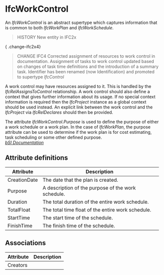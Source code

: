 IfcWorkControl
==============
An _IfcWorkControl_ is an abstract supertype which captures information that
is common to both _IfcWorkPlan_ and _IfcWorkSchedule_.  
  
> HISTORY  New entity in IFC2x  
  
{ .change-ifc2x4}  
> CHANGE IFC4  Corrected assignment of resources to work control in
> documentation. Assignment of tasks to work control updated based on changes
> of task time definitions and the introduction of a summary task. Identifier
> has been renamed (now Identification) and promoted to supertype _IfcControl_  
  
A work control may have resources assigned to it. This is handled by the
_IfcRelAssignsToControl_ relationship. A work control should also define a
context that gives further information about its usage. If no special context
information is required then the _IfcProject_ instance as a global context
should be used instead. An explicit link between the work control and the
_IfcProject_ via _IfcRelDeclares_ should then be provided.  
  
The attribute _IfcWorkControl.Purpose_ is used to define the purpose of either
a work schedule or a work plan. In the case of _IfcWorkPlan_, the purpose
attribute can be used to determine if the work plan is for cost estimating,
task scheduling or some other defined purpose.  
[ _bSI
Documentation_](https://standards.buildingsmart.org/IFC/DEV/IFC4_2/FINAL/HTML/schema/ifcprocessextension/lexical/ifcworkcontrol.htm)


Attribute definitions
---------------------
| Attribute    | Description                                        |
|--------------|----------------------------------------------------|
| CreationDate | The date that the plan is created.                 |
| Purpose      | A description of the purpose of the work schedule. |
| Duration     | The total duration of the entire work schedule.    |
| TotalFloat   | The total time float of the entire work schedule.  |
| StartTime    | The start time of the schedule.                    |
| FinishTime   | The finish time of the schedule.                   |

Associations
------------
| Attribute   | Description   |
|-------------|---------------|
| Creators    |               |

